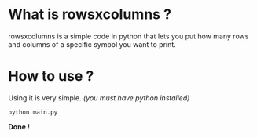 # What is rowsxcolumns ?
rowsxcolumns is a simple code in python that lets you put how many rows and columns of a specific symbol you want to print.

# How to use ?
Using it is very simple. 
*(you must have python installed)*

``python main.py``

**Done !**

